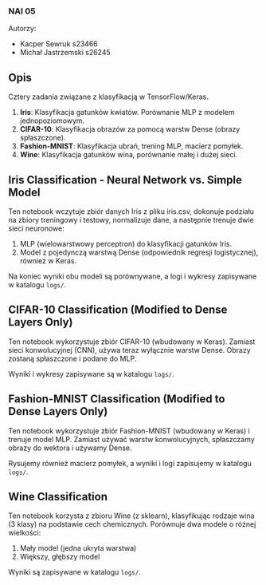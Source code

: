 ### NAI 05

Autorzy:
- Kacper Sewruk s23466
- Michał Jastrzemski s26245

## Opis
Cztery zadania związane z klasyfikacją w TensorFlow/Keras.  
1. **Iris**: Klasyfikacja gatunków kwiatów. Porównanie MLP z modelem jednopoziomowym.  
2. **CIFAR-10**: Klasyfikacja obrazów za pomocą warstw Dense (obrazy spłaszczone).  
3. **Fashion-MNIST**: Klasyfikacja ubrań, trening MLP, macierz pomyłek.  
4. **Wine**: Klasyfikacja gatunków wina, porównanie małej i dużej sieci.


## Iris Classification - Neural Network vs. Simple Model

Ten notebook wczytuje zbiór danych Iris z pliku iris.csv, dokonuje podziału
na zbiory treningowy i testowy, normalizuje dane, a następnie trenuje dwie sieci neuronowe:
1. MLP (wielowarstwowy perceptron) do klasyfikacji gatunków Iris.
2. Model z pojedynczą warstwą Dense (odpowiednik regresji logistycznej), również w Keras.

Na koniec wyniki obu modeli są porównywane, a logi i wykresy zapisywane w katalogu `logs/`.

## CIFAR-10 Classification (Modified to Dense Layers Only)

Ten notebook wykorzystuje zbiór CIFAR-10 (wbudowany w Keras).
Zamiast sieci konwolucyjnej (CNN), używa teraz wyłącznie warstw Dense.
Obrazy zostaną spłaszczone i podane do MLP.

Wyniki i wykresy zapisywane są w katalogu `logs/`.

## Fashion-MNIST Classification (Modified to Dense Layers Only)

Ten notebook wykorzystuje zbiór Fashion-MNIST (wbudowany w Keras) i trenuje model MLP.
Zamiast używać warstw konwolucyjnych, spłaszczamy obrazy do wektora i używamy Dense.

Rysujemy również macierz pomyłek, a wyniki i logi zapisujemy w katalogu `logs/`.

## Wine Classification

Ten notebook korzysta z zbioru Wine (z sklearn), klasyfikując rodzaje wina (3 klasy)
na podstawie cech chemicznych. Porównuje dwa modele o różnej wielkości:
1. Mały model (jedna ukryta warstwa)
2. Większy, głębszy model

Wyniki są zapisywane w katalogu `logs/`.
